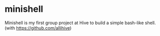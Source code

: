 # minishell

Minishell is my first group project at Hive to build a simple bash-like shell. (with https://github.com/allihive)

